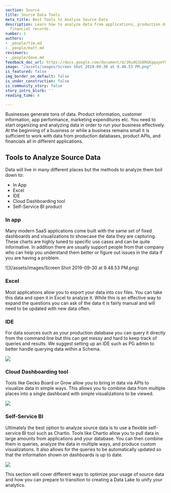 ```yaml
---
section: Source
title: Source Data Tools
meta_title: Best Tools to Analyze Source Data
description: Learn how to analyze data from applications, production databases, and
  financial records.
number: 1
authors:
- _people/tim.md
- _people/matt.md
reviewers:
- _people/dave.md
feedback_doc_url: https://docs.google.com/document/d/1RudG3G8RGKgqayeY9R89EcYi1Sob3LclEcGwfBywVlA/edit?usp=sharing
image: "/assets/images/Screen Shot 2019-09-30 at 9.48.53 PM.png"
is_featured: false
img_border_on_default: false
is_under_construction: false
is_community_story: false
story_intro_blurb: ''
reading_time: 4

---
```

Businesses generate tons of data. Product information, customer information, app performance, marketing expenditures etc. You need to start organizing and analyzing data in order to run your business effectively. At the beginning of a business or while a business remains small it is sufficient to work with data from production databases, product APIs, and financials all in different applications.

## Tools to Analyze Source Data

Data will live in many different places but the methods to analyze them boil down to:

* In App
* Excel
* IDE
* Cloud Dashboarding tool
* Self-Service BI product

### In app

Many modern SaaS applications come built with the same set of fixed dashboards and visualizations to showcase the data they are capturing. These charts are highly tuned to specific use cases and can be quite informative. In addition there are usually support people from that company who can help you understand them better or figure out issues in the data if you are having a problem.

![](/assets/images/Screen Shot 2019-09-30 at 9.48.53 PM.png)

### Excel

Most applications allow you to export your data into csv files. You can take this data and open it in Excel to analyze it. While this is an effective way to expand the questions you can ask of the data it is fairly manual and will need to be updated with new data often.

### IDE

For data sources such as your production database you can query it directly from the command line but this can get messy and hard to keep track of queries and results. We suggest setting up an IDE such as PG admin to better handle querying data within a Schema.

![](https://lh5.googleusercontent.com/M0Sv1u4JugdXuJ8kF0eIz9UOXvodNuIFZtSZQhj-d3zpY89llsjSO9gP7hYxtY0JgC60_VTBlmKHfA-RujYO4eigRywC_-PgqeOo2lsSbKKPakX6L-ua2KWL4vZQTidE-J3ZsI8f)

### Cloud Dashboarding tool

Tools like Gecko Board or Grow allow you to bring in data via APIs to visualize data in simple ways. This allows you to combine data from multiple places into a single dashboard with simple visualizations to be viewed.

![](https://lh5.googleusercontent.com/iYU4tKzB-RWRr5cHTIyQl0aBYcp26XQdfpTUOCiidFTP4_RSkWE6xB9J3pivIUCAzEW43xVVSqzCXQuSnpzF_vsXag_Q56m7GlzuF8DJDaWOBT-M_klyCujTVRhbgl6q_RVXVBEg)

### Self-Service BI

Ultimately the best option to analyze source data is to use a flexible self-service BI tool such as Chartio. Tools like Chartio allow you to pull data in large amounts from applications and your database. You can then combine them in queries, analyze the data in multiple ways, and produce custom visualizations. It also allows for the queries to be automatically updated so that the information shown on dashboards is up to date.

![](https://lh3.googleusercontent.com/tVP2nWD1EG5z4PYR2DfkazTXQtXGC3vGlmunB7aPE28bAWge0w5xRm4YL8hseiPLi_tc0kFJhQv863muCvjUguyffoClHes2nw0aMHtYSkjR2iuv8I0NmEod2Syc6-kbCoRQtP5Y)

This section will cover different ways to optimize your usage of source data and how you can prepare to transition to creating a Data Lake to unify your analytics.